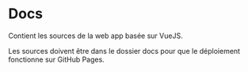 # Docs

Contient les sources de la web app basée sur VueJS.

Les sources doivent être dans le dossier docs pour que le déploiement fonctionne sur GitHub Pages.